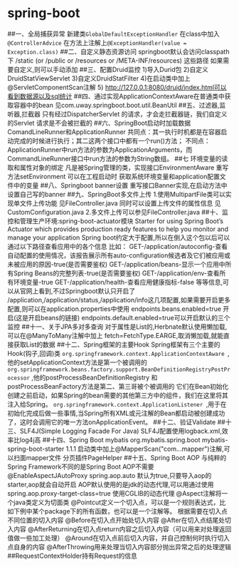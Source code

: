 # spring-boot
##一、全局捕获异常
新建类`GlobalDefaultExceptionHandler`
在class中加入`@ControllerAdvice`
在方法上注解上`@ExceptionHandler(value = Exception.class)`
##二、自定义静态资源访问
springboot默认会访问classpath下 /static (or /public or /resources or /META-INF/resources) 这些路径
如果需要自定义,则可以手动添加
##三、配置Druid监控
    1)导入Durid包
    2)自定义DruidStatViewServlet
    3)自定义DruidStatFilter
    4)在启动类中加上@ServletComponentScan注解
    5) http://127.0.0.1:8080/druid/index.html可以看到数据源以及sql统计
##四、通过实现ApplicationContextAware在普通类中获取容器中的bean
    见com.uway.springboot.boot.util.BeanUtil
##五、过滤器,监听器,拦截器
只有经过DispatcherServlet 的请求，才会走拦截器链，我们自定义的Servlet 请求是不会被拦截的
##六、SpringBoot启动时加载数据ComandLineRunner和ApplicationRunner
共同点：其一执行时机都是在容器启动完成的时候进行执行；其二这两个接口中都有一个run()方法；
不同点：ApplicationRunner中run方法的参数为ApplicationArguments，而CommandLineRunner接口中run方法的参数为String数组。
##七 环境变量的读取和属性对象的绑定
凡是被Spring管理的类，实现接口EnvironmentAware 重写方法setEnvironment 可以在工程启动时
获取系统环境变量和application配置文件中的变量
##八、Springboot banner设置
重写接口Banner实现,在启动方法中设置自己写的banner
##九、SpringBoot多文件上传
1.使用MultipartFile类可以实现单文件上传功能 见FileController.java
同时可以设置上传文件的属性信息 见CustomConfiguration.java
2.多文件上传可以参见FileController.java
##十、监控和管理生产环境:spring-boot-actuator模块
Starter for using Spring Boot’s Actuator which provides production ready features to help you monitor and manage your application
Spring boot约定大于配置,所以在倒入这个包以后可以通过以下路径查看应用中的各个信息
比如：
GET-/application/autoconfig-查看自动配置的使用情况，该报告展示所有auto-configuration候选者及它们被应用或未被应用的原因-true(是否需要鉴权)
GET-/application/beans-显示一个应用中所有Spring Beans的完整列表-true(是否需要鉴权)
GET-/application/env-查看所有环境变量-true
GET-/application/health-查看应用健康指标-false
等等信息,可以从官网上看到,不过Springboot默认只开启了
/application,/application/status,/application/info这几项配置,如果需要开启更多配置,则可以在application.properties中使用
endpoints.beans.enabled=true 开启(这是开启beans的链接)
endpoints.default.enabled=true可以开启默认的三个监控
##十一、关于JPA多对多查询
对于属性是List的,Herbnate默认使用懒加载,可以在@ManyToMany注解中加上
fetch=FetchType.EARGE,取消懒加载,就能直接获取List的数据
##十二、Spring框架的主要Hook
Spring框架有三个主要的Hook(钩子,回调)类
`org.springframework.context.ApplicationContextAware `,他的setApplicationContext方法是第一个被调用的
`org.springframework.beans.factory.support.BeanDefinitionRegistryPostProcessor` ,他的postProcessBeanDefinitionRegistry 和 postProcessBeanFactory方法是第二、第三哥被个被调用的
它们在Bean初始化创建之前启动，如果Spring的bean需要的其他第三方中的组件，我们在这里将其注入给Spring。
`org.springframework.context.ApplicationListener `,用于在初始化完成后做一些事情,当Spring所有XML或元注解的Bean都启动被创建成功了，这时会调用它的唯一方法onApplicationEvent。
##十二、验证Validate
##十三、SLF4J(Simple Logging Facade For Java)
SLF4J配置使用logback.xml,效率比log4j高
##十四、Spring Boot mybatis
    <dependency>
        <groupId>org.mybatis.spring.boot</groupId>
        <artifactId>mybatis-spring-boot-starter</artifactId>
        <version>1.1.1</version>
    </dependency>
启动类中加上@MapperScan("com.*.*.mapper")注解,可以扫面mapper文件
分页插件PageHelper
##十五、Spring Boot AOP
与纯粹的Spring Framework不同的是Spring Boot AOP不需要@EnableAspectJAutoProxy
spring.aop.auto 默认为true,只要导入aop的starter,aop就会自动开启
AOP默认使用的是jdk的动态代理,可以用通过使用
spring.aop.proxy-target-class=true 使用CGLIB的动态代理
@Aspect注解将一个java类定义为切面类
@Pointcut定义一个切入点，可以是一个规则表达式，比如下例中某个package下的所有函数，也可以是一个注解等。
根据需要在切入点不同位置的切入内容
@Before在切入点开始处切入内容
@After在切入点结尾处切入内容
@AfterReturning在切入点return内容之后切入内容（可以用来对处理返回值做一些加工处理）
@Around在切入点前后切入内容，并自己控制何时执行切入点自身的内容
@AfterThrowing用来处理当切入内容部分抛出异常之后的处理逻辑
##RequestContextHolder持有Request的信息